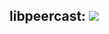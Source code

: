 ## libpeercast: [![](https://jitpack.io/v/t-yoshi/peca-android.svg)](https://jitpack.io/#t-yoshi/peca-android)
